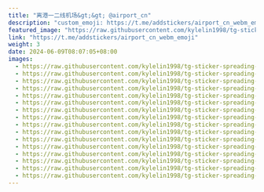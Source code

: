 ```yaml
---
title: "离港一二线机场&gt;&gt; @airport_cn"
description: "custom_emoji: https://t.me/addstickers/airport_cn_webm_emoji"
featured_image: "https://raw.githubusercontent.com/kylelin1998/tg-sticker-spreading-worldwide-images/main/img/b65f1419-dd98-43bc-8b9c-cf660149fc86.jpg"
link: "https://t.me/addstickers/airport_cn_webm_emoji"
weight: 3
date: 2024-06-09T08:07:05+08:00
images:
  - https://raw.githubusercontent.com/kylelin1998/tg-sticker-spreading-worldwide-images/main/img/b65f1419-dd98-43bc-8b9c-cf660149fc86.jpg
  - https://raw.githubusercontent.com/kylelin1998/tg-sticker-spreading-worldwide-images/main/img/5dce18b7-5f42-4a6e-9a36-6287436fc7c5.jpg
  - https://raw.githubusercontent.com/kylelin1998/tg-sticker-spreading-worldwide-images/main/img/ede72c25-f2f8-4d3f-b208-928bfe36dc90.jpg
  - https://raw.githubusercontent.com/kylelin1998/tg-sticker-spreading-worldwide-images/main/img/da2ef7f3-cf57-4fc2-86b3-8fa49cbfb649.jpg
  - https://raw.githubusercontent.com/kylelin1998/tg-sticker-spreading-worldwide-images/main/img/3bbd5bf4-92c8-49c9-b950-5905b0336084.jpg
  - https://raw.githubusercontent.com/kylelin1998/tg-sticker-spreading-worldwide-images/main/img/146f9baa-a3df-4dbf-adb6-7af5eed27987.jpg
  - https://raw.githubusercontent.com/kylelin1998/tg-sticker-spreading-worldwide-images/main/img/28ef3cd1-a564-44ad-9923-9e9b0f072572.jpg
  - https://raw.githubusercontent.com/kylelin1998/tg-sticker-spreading-worldwide-images/main/img/c26e35bf-0a31-4129-8f83-6df2b6456f6e.jpg
  - https://raw.githubusercontent.com/kylelin1998/tg-sticker-spreading-worldwide-images/main/img/11bf6cd4-abb3-4d91-a790-3c1cedc15c79.jpg
  - https://raw.githubusercontent.com/kylelin1998/tg-sticker-spreading-worldwide-images/main/img/585d3dcb-73f3-48fd-bf43-0cb8d3e44092.jpg
  - https://raw.githubusercontent.com/kylelin1998/tg-sticker-spreading-worldwide-images/main/img/77440530-c226-435f-a116-dd7d3a6aa672.jpg
  - https://raw.githubusercontent.com/kylelin1998/tg-sticker-spreading-worldwide-images/main/img/d4bb94b2-1721-40a2-bcc4-a579b0b9c8a2.jpg
  - https://raw.githubusercontent.com/kylelin1998/tg-sticker-spreading-worldwide-images/main/img/b1ba35a6-1613-46a4-a0f8-a8c1547f2ef1.jpg
  - https://raw.githubusercontent.com/kylelin1998/tg-sticker-spreading-worldwide-images/main/img/522e2781-cdfa-4ef4-8ef4-36e443a7712c.jpg
  - https://raw.githubusercontent.com/kylelin1998/tg-sticker-spreading-worldwide-images/main/img/e74476c6-7d9a-458f-9021-27f361cf879d.jpg
  - https://raw.githubusercontent.com/kylelin1998/tg-sticker-spreading-worldwide-images/main/img/e1760bff-c1de-41f7-9cf7-17ead3d7268d.jpg
---
```

